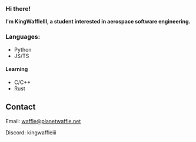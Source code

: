### Hi there!

**I'm KingWaffleIII, a student interested in aerospace software engineering.**

### Languages:
- Python
- JS/TS

#### Learning
- C/C++
- Rust

## Contact
Email: waffle@planetwaffle.net

Discord: kingwaffleiii
